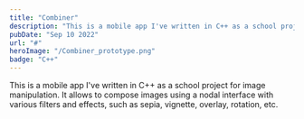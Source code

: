```yaml
---
title: "Combiner"
description: "This is a mobile app I've written in C++ as a school project for image manipulation using a nodal interface. It allows to compose images using various filters and effects, such as sepia, vignette, overlay, rotation, etc."
pubDate: "Sep 10 2022"
url: "#"
heroImage: "/Combiner_prototype.png"
badge: "C++"
---
```


This is a mobile app I've written in C++ as a school project for image manipulation. It allows to compose images using a nodal interface with various filters and effects, such as sepia, vignette, overlay, rotation, etc.